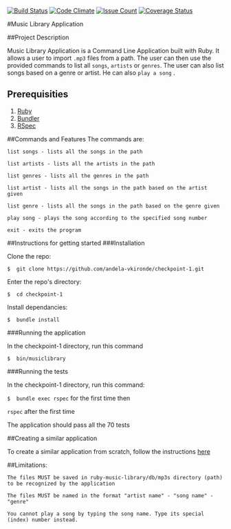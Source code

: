 [![Build Status](https://travis-ci.org/andela-vkironde/checkpoint-1.svg?branch=develop)](https://travis-ci.org/andela-vkironde/checkpoint-1)
[![Code Climate](https://codeclimate.com/github/andela-vkironde/checkpoint-1/badges/gpa.svg)](https://codeclimate.com/github/andela-vkironde/checkpoint-1)
[![Issue Count](https://codeclimate.com/github/andela-vkironde/checkpoint-1/badges/issue_count.svg)](https://codeclimate.com/github/andela-vkironde/checkpoint-1)
[![Coverage Status](https://coveralls.io/repos/github/andela-vkironde/checkpoint-1/badge.svg?branch=develop)](https://coveralls.io/github/andela-vkironde/checkpoint-1?branch=develop)

#Music Library Application

##Project Description

Music Library Application is a Command Line Application built with Ruby. It allows a user to import `.mp3` files from a path.
The user can then use the provided commands to list all `songs`, `artists` or `genres`. The user can also list songs based on a genre or artist. He can also `play a song` .

## Prerequisities

  1. [Ruby](https://github.com/rbenv/rbenv)
  2. [Bundler](http://bundler.io/)
  3. [RSpec](http://rspec.info/)

##Commands and Features
The commands are:

    list songs - lists all the songs in the path

    list artists - lists all the artists in the path

    list genres - lists all the genres in the path

    list artist - lists all the songs in the path based on the artist given

    list genre - lists all the songs in the path based on the genre given

    play song - plays the song according to the specified song number

    exit - exits the program

##Instructions for getting started
###Installation

Clone the repo:

    $  git clone https://github.com/andela-vkironde/checkpoint-1.git

Enter the repo's directory:

    $  cd checkpoint-1

Install dependancies:

    $  bundle install

###Running the application

In the checkpoint-1 directory, run this command

    $  bin/musiclibrary

###Running the tests

In the checkpoint-1 directory, run this command:

`$  bundle exec rspec` for the first time then

`rspec` after the first time

The application should pass all the 70 tests    

##Creating a similar application

To create a similar application from scratch, follow the instructions [here](https://github.com/andela-hmasila/checkpoint-one-music-library/wiki/Instructions-of-creating-the-music-library-application)

##Limitations:

    The files MUST be saved in ruby-music-library/db/mp3s directory (path) to be recognized by the application

    The files MUST be named in the format "artist name" - "song name" - "genre"

    You cannot play a song by typing the song name. Type its special (index) number instead.
